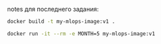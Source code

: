 notes для последнего задания:

```bash
docker build -t my-mlops-image:v1 .
```

```bash
docker run -it --rm -e MONTH=5 my-mlops-image:v1
```